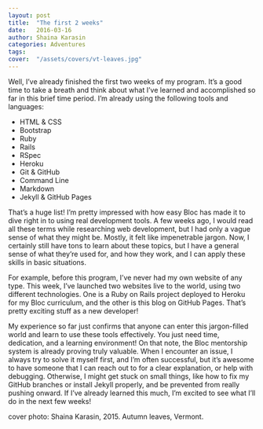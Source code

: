 ```yaml
---
layout: post
title:  "The first 2 weeks"
date:   2016-03-16
author: Shaina Karasin
categories: Adventures
tags:	
cover:  "/assets/covers/vt-leaves.jpg"
---
```

Well, I’ve already finished the first two weeks of my program. It’s a good time to take a breath and think about what I’ve learned and accomplished so far in this brief time period. I’m already using the following tools and languages:

* HTML & CSS
* Bootstrap
* Ruby
* Rails
* RSpec
* Heroku
* Git & GitHub
* Command Line
* Markdown
* Jekyll & GitHub Pages

That’s a huge list! I’m pretty impressed with how easy Bloc has made it to dive right in to using real development tools. A few weeks ago, I would read all these terms while researching web development, but I had only a vague sense of what they might be. Mostly, it felt like impenetrable jargon. Now, I certainly still have tons to learn about these topics, but I have a general sense of what they’re used for, and how they work, and I can apply these skills in basic situations.

For example, before this program, I’ve never had my own website of any type. This week, I’ve launched two websites live to the world, using two different technologies. One is a Ruby on Rails project deployed to Heroku for my Bloc curriculum, and the other is this blog on GitHub Pages. That’s pretty exciting stuff as a new developer!

My experience so far just confirms that anyone can enter this jargon-filled world and learn to use these tools effectively. You just need time, dedication, and a learning environment! On that note, the Bloc mentorship system is already proving truly valuable. When I encounter an issue, I always try to solve it myself first, and I’m often successful, but it’s awesome to have someone that I can reach out to for a clear explanation, or help with debugging. Otherwise, I might get stuck on small things, like how to fix my GitHub branches or install Jekyll properly, and be prevented from really pushing onward. If I’ve already learned this much, I’m excited to see what I’ll do in the next few weeks!

cover photo: Shaina Karasin, 2015. Autumn leaves, Vermont.
